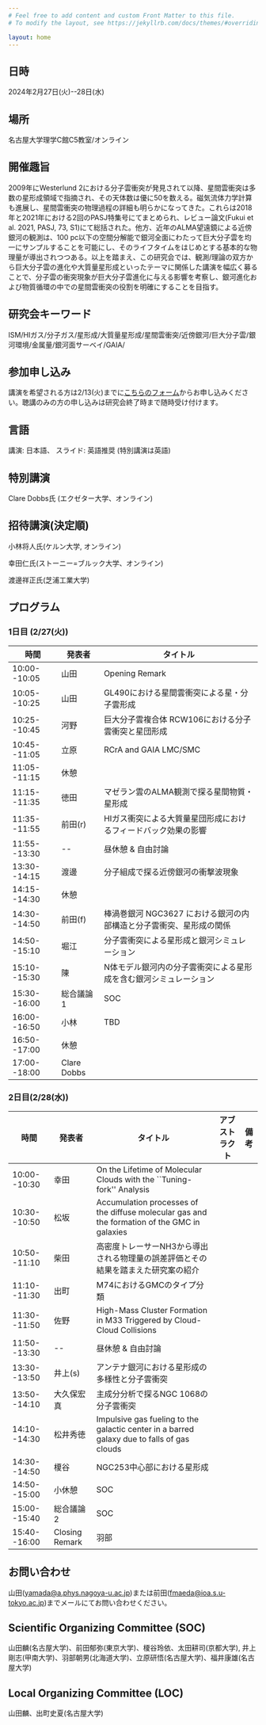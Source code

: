 ```yaml
---
# Feel free to add content and custom Front Matter to this file.
# To modify the layout, see https://jekyllrb.com/docs/themes/#overriding-theme-defaults

layout: home
---
```


## 日時
2024年2月27日(火)--28日(水)

## 場所
名古屋大学理学C館C5教室/オンライン

## 開催趣旨
2009年にWesterlund 2における分子雲衝突が発見されて以降、星間雲衝突は多数の星形成領域で指摘され、その天体数は優に50を数える。磁気流体力学計算も進展し、星間雲衝突の物理過程の詳細も明らかになってきた。これらは2018年と2021年における2回のPASJ特集号にてまとめられ、レビュー論文(Fukui et al. 2021, PASJ, 73, S1)にて総括された。他方、近年のALMA望遠鏡による近傍銀河の観測は、100 pc以下の空間分解能で銀河全面にわたって巨大分子雲を均一にサンプルすることを可能にし、そのライフタイムをはじめとする基本的な物理量が導出されつつある。以上を踏まえ、この研究会では、観測/理論の双方から巨大分子雲の進化や大質量星形成といったテーマに関係した講演を幅広く募ることで、分子雲の衝突現象が巨大分子雲進化に与える影響を考察し、銀河進化および物質循環の中での星間雲衝突の役割を明確にすることを目指す。

## 研究会キーワード
ISM/HIガス/分子ガス/星形成/大質量星形成/星間雲衝突/近傍銀河/巨大分子雲/銀河環境/金属量/銀河面サーベイ/GAIA/

## 参加申し込み
講演を希望される方は2/13(火)までに[こちらのフォーム](https://docs.google.com/forms/d/e/1FAIpQLSeoMVIn6m09KSdJcriAVgCX9hb2_3aXV8puxXAim1Om2yt4gQ/viewform?usp=sf_link)からお申し込みください。聴講のみの方の申し込みは研究会終了時まで随時受け付けます。

## 言語
講演: 日本語、
スライド: 英語推奨
(特別講演は英語)

## 特別講演
Clare Dobbs氏 (エクゼター大学、オンライン)

## 招待講演(決定順)
小林将人氏(ケルン大学, オンライン)

幸田仁氏(ストーニー=ブルック大学、オンライン)

渡邊祥正氏(芝浦工業大学)

## プログラム
### 1日目 (2/27(火))
時間 | 発表者 | タイトル |
--------- | --------- | --------- |
10:00--10:05 | 山田 | Opening Remark |
10:05--10:25 | 山田 | GL490における星間雲衝突による星・分子雲形成 | 
10:25--10:45 | 河野 | 巨大分子雲複合体 RCW106における分子雲衝突と星団形成 
10:45--11:05 | 立原| RCrA and GAIA LMC/SMC | 
11:05--11:15 | 休憩 | 
11:15--11:35 | 徳田 | マゼラン雲のALMA観測で探る星間物質・星形成 | 
11:35--11:55 | 前田(r) | HIガス衝突による大質量星団形成におけるフィードバック効果の影響| 
11:55--13:30 | -- | 昼休憩 & 自由討論
13:30--14:15 | 渡邊 | 分子組成で探る近傍銀河の衝撃波現象 | 
14:15--14:30 | 休憩 | 
14:30--14:50 | 前田(f) | 棒渦巻銀河 NGC3627 における銀河の内部構造と分子雲衝突、星形成の関係 | 
14:50--15:10 | 堀江 | 分子雲衝突による星形成と銀河シミュレーション| 
15:10--15:30 | 陳 | N体モデル銀河内の分子雲衝突による星形成を含む銀河シミュレーション | 
15:30--16:00 | 総合議論1 | SOC
16:00--16:50 | 小林 | TBD |
16:50--17:00 | 休憩 | 
17:00--18:00 | Clare Dobbs |

### 2日目(2/28(水))
時間 | 発表者 | タイトル | アブストラクト|備考|
--------- | --------- | --------- | ----------|--------- | 
10:00--10:30 | 幸田 | On the Lifetime of Molecular Clouds with the ``Tuning-fork'' Analysis|
10:30--10:50 | 松坂 | Accumulation processes of the diffuse molecular gas and the formation of the GMC in galaxies|
10:50--11:10 | 柴田 | 高密度トレーサーNH3から導出される物理量の誤差評価とその結果を踏まえた研究案の紹介|
11:10--11:30 | 出町 | M74におけるGMCのタイプ分類 | 
11:30--11:50 | 佐野 | High-Mass Cluster Formation in M33 Triggered by Cloud-Cloud Collisions | 
11:50--13:30 | -- | 昼休憩 & 自由討論
13:30--13:50 | 井上(s) | アンテナ銀河における星形成の多様性と分子雲衝突 | 
13:50--14:10 | 大久保宏真 | 主成分分析で探るNGC 1068の分子雲衝突 | 
14:10--14:30 | 松井秀徳 |  Impulsive gas fueling to the galactic center in a barred galaxy due to falls of gas clouds | 
14:30--14:50 | 榎谷 | NGC253中心部における星形成 | 
14:50--15:00 | 小休憩 | SOC
15:00--15:40 | 総合議論2| SOC
15:40--16:00 | Closing Remark| 羽部 |


## お問い合わせ
山田(yamada@a.phys.nagoya-u.ac.jp)または前田(fmaeda@ioa.s.u-tokyo.ac.jp)までメールにてお問い合わせください。

## Scientific Organizing Committee (SOC)
山田麟(名古屋大学)、前田郁弥(東京大学)、榎谷玲依、太田耕司(京都大学), 井上剛志(甲南大学)、羽部朝男(北海道大学)、立原研悟(名古屋大学)、福井康雄(名古屋大学)

## Local Organizing Committee (LOC)
山田麟、出町史夏(名古屋大学)